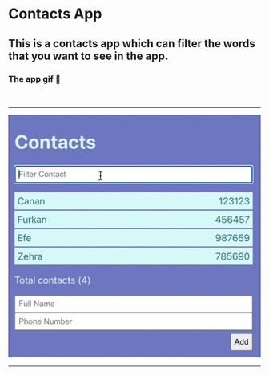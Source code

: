 # Contacts App

## This is a contacts app which can filter the words that you want to see in the app.

### The app gif 💭
<br/>
<hr/>

![](1_0_GIF_1.GIF)

<hr/>